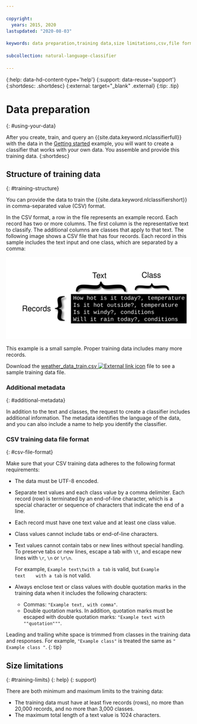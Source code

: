 ```yaml
---

copyright:
  years: 2015, 2020
lastupdated: "2020-08-03"

keywords: data preparation,training data,size limitations,csv,file format,classes,texts

subcollection: natural-language-classifier

---
```

{:help: data-hd-content-type='help'}
{:support: data-reuse='support'}
{:shortdesc: .shortdesc}
{:external: target="_blank" .external}
{:tip: .tip}

# Data preparation
{: #using-your-data}

After you create, train, and query an {{site.data.keyword.nlclassifierfull}} with the data in the [Getting started](/docs/natural-language-classifier?topic=natural-language-classifier-natural-language-classifier#natural-language-classifier) example, you will want to create a classifier that works with your own data. You assemble and provide this training data.
{:shortdesc}

## Structure of training data
{: #training-structure}

You can provide the data to train the {{site.data.keyword.nlclassifiershort}} in comma-separated value (CSV) format.

In the CSV format, a row in the file represents an example record. Each record has two or more columns. The first column is the representative text to classify. The additional columns are classes that apply to that text. The following image shows a CSV file that has four records. Each record in this sample includes the text input and one class, which are separated by a comma:

![](images/train_sample.svg)

This example is a small sample. Proper training data includes many more records.

Download the <a target="_blank" href="https://watson-developer-cloud.github.io/doc-tutorial-downloads/natural-language-classifier/weather_data_train.csv" download="weather_data_train.csv">weather_data_train.csv <img src="../icons/launch-glyph.svg" alt="External link icon" title="External link icon"></a> file to see a sample training data file.

### Additional metadata
{: #additional-metadata}

In addition to the text and classes, the request to create a classifier includes additional information. The metadata identifies the language of the data, and you can also include a name to help you identify the classifier.

### CSV training data file format
{: #csv-file-format}

Make sure that your CSV training data adheres to the following format requirements:

- The data must be UTF-8 encoded.
- Separate text values and each class value by a comma delimiter. Each record (row) is terminated by an end-of-line character, which is a special character or sequence of characters that indicate the end of a line.
- Each record must have one text value and at least one class value.
- Class values cannot include tabs or end-of-line characters.
- Text values cannot contain tabs or new lines without special handling. To preserve tabs or new lines, escape a tab with `\t`, and escape new lines with `\r`, `\n` or `\r\n`.

    For example, `Example text\twith a tab` is valid, but <code>Example text&nbsp;&nbsp;&nbsp;&nbsp;with a tab</code> is not valid.
- Always enclose text or class values with double quotation marks in the training data when it includes the following characters:
    - Commas: `"Example text, with comma"`.
    - Double quotation marks. In addition, quotation marks must be escaped with double quotation marks: `"Example text with ""quotation"""`.

Leading and trailing white space is trimmed from classes in the training data and responses. For example, `"Example class"` is treated the same as `" Example class "`.
{: tip}

## Size limitations
{: #training-limits}
{: help}
{: support}

There are both minimum and maximum limits to the training data:

- The training data must have at least five records (rows), no more than 20,000 records, and no more than 3,000 classes.
- The maximum total length of a text value is 1024 characters.
